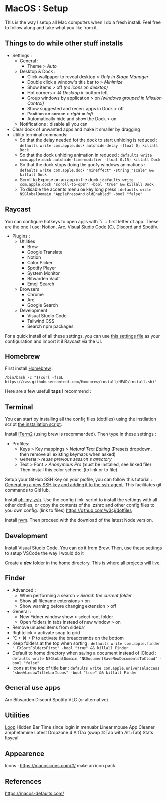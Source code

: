 # MacOS : Setup
This is the way I setup all Mac computers when I do a fresh install. Feel free to follow along and take what you like from it.
## Things to do while other stuff installs

 - Settings :
	 - General :
		 - Theme > *Auto*
	 - Desktop & Dock :
		 - Click wallpaper to reveal desktop > *Only in Stage Manager*
		 - Double click a window's title bar to > *Minimize*
		 - Show items > off *(no icons on desktop)*
		 - Hot corners > *⌘ Desktop* in bottom left
		 - Group windows by application > on *(windows grouped in Mission Control)*
		 - Show suggested and recent apps in Dock > off
		 - Position on screen > *right* or *left*
		 - Automatically hide and show the Dock > on
	 - Notifications : disable all you can
 - Clear dock of unwanted apps and make it smaller by dragging
 - Utility terminal commands:
	 - So that the delay needed fot the dock to start unhiding is reduced : `defaults write com.apple.dock autohide-delay -float 0; killall Dock` 
	 - So that the dock unhiding animation in reduced : `defaults write com.apple.dock autohide-time-modifier -float 0.15; killall Dock`
	 - So that the dock stops doing the goofy windows animations :  `defaults write com.apple.dock "mineffect" -string "scale" && killall Dock`
	 - Scroll to Exposé on an app in the dock : `defaults write com.apple.dock "scroll-to-open" -bool "true" && killall Dock`
	 - To disable the accents menu on key long press : `defaults write NSGlobalDomain "ApplePressAndHoldEnabled" -bool "false"`
	 
## Raycast
You can configure hotkeys to open apps with ⌥ + first letter of app. These are the one I use: Notion, Arc, Visual Studio Code (C), Discord and Spotify.

- Plugins :
	- Utilities
		- Brew
		- Google Translate
		- Notion
		- Color Picker
	 	- Spotify Player
		- System Monitor
		- Bitwarden Vault
		- Emoji Search
	- Browsers
		- Chrome
		- Arc
		- Google Search
	- Development
		- Visual Studio Code
		- Tailwind CSS
		- Search npm packages

For a quick install of all these settings, you can use [this settings file](raycast/.rayconfig) as your configuration and import it il Raycast via the UI.

## Homebrew

First install [Homebrew](https://brew.sh/) : 

    /bin/bash -c "$(curl -fsSL https://raw.githubusercontent.com/Homebrew/install/HEAD/install.sh)"

Here are a few usefull **taps** I recommend :

## Terminal
You can start by installing all the config files (dotfiles) using the instllation script [the installation script](dotfiles/install_dotfiles.sh).

Install [iTerm2](https://iterm2.com/) (using brew is recommanded). Then type in these settings :
 - Profiles:
	 - Keys > Key mappings > *Natural Text Editing* (Presets dropdown, then remove all existing keymaps when asked)
	 - General > *reuse previous session's directory*
	 - Text > Font > *Anonymous Pro* (must be installed, see linked file)
Then install this color scheme. (to link or to file)

Setup your GitHub SSH Key on your profile, you can follow this tutorial : [Generating a new SSH key and adding it to the ssh-agent](https://docs.github.com/en/authentication/connecting-to-github-with-ssh/generating-a-new-ssh-key-and-adding-it-to-the-ssh-agent?platform=mac). This facilitates git commands to GitHub.

Install [oh-my-zsh](https://ohmyz.sh/). Use the config (link) script to install the settings with all other dotfiles, or copy the contents of the .zshrc and other config files to you own config. (link to files) https://github.com/w3cj/dotfiles

Install [nvm](https://github.com/nvm-sh/nvm). Then proceed with the download of the latest Node version.

## Development
Install Visual Studio Code. You can do it from Brew. Then, use [these settings](https://github.com/404mat/setup-vscode) to setup VSCode the way I would do it.

Create a ***dev*** folder in the home directory. This is where all projects will live.

## Finder
 - Advanced :
	 - When performing a search > *Search the current folder*
	 - Show all filename extensions > on
	 - Show warning before changing extension > off
 - General :
	 - New Fidner window show > select root folder
	 - Open folders in tabs instead of new window > on
 - Remove unused items from sidebar
- Rightclick > activate snap to grid
- ⌥ + ⌘ + P to activate the breadcrumbs on the bottom
- Keep folders at the top when sorting : `defaults write com.apple.finder "_FXSortFoldersFirst" -bool "true" && killall Finder`
- Default to home directory when saving a document instead of iCloud : `defaults write NSGlobalDomain "NSDocumentSaveNewDocumentsToCloud" -bool "false"`
- Icons at the top of title bar : `defaults write com.apple.universalaccess "showWindowTitlebarIcons" -bool "true" && killall Finder`


## General use apps
Arc
Bitwarden
Discord
Spotify
VLC (or alternative)

## Utilities
[Loop](https://github.com/MrKai77/Loop)
Hidden Bar
Time since login in menuabr
Linear mouse
App Cleaner
amphetamine
Latest
Dropzone 4
AltTab (swap ⌘Tab with Alt+Tab)
Stats
Itsycal

## Appearence
Icons : https://macosicons.com/#/ make an icon pack


## References
https://macos-defaults.com/